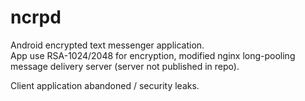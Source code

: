 # ncrpd
Android encrypted text messenger application.  
App use RSA-1024/2048 for encryption, modified nginx long-pooling message delivery server (server not published in repo).  

Client application abandoned / security leaks.
